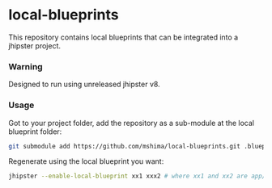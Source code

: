 # local-blueprints

This repository contains local blueprints that can be integrated into a jhipster project.

### Warning

Designed to run using unreleased jhipster v8.

### Usage

Got to your project folder, add the repository as a sub-module at the local blueprint folder:

```sh
git submodule add https://github.com/mshima/local-blueprints.git .blueprint
```

Regenerate using the local blueprint you want:

```sh
jhipster --enable-local-blueprint xx1 xxx2 # where xx1 and xx2 are app/xx1.mjs and app/xx2.mjs files
```
